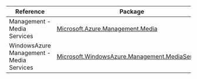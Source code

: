 | Reference | Package | Source |
|---|---|---|
|Management - Media Services|[Microsoft.Azure.Management.Media](https://www.nuget.org/packages/Microsoft.Azure.Management.Media)|[GitHub](https://github.com/Azure/azure-sdk-for-net)|
|WindowsAzure Management - Media Services|[Microsoft.WindowsAzure.Management.MediaServices](https://www.nuget.org/packages/Microsoft.WindowsAzure.Management.MediaServices)|[GitHub](https://github.com/Azure/azure-sdk-for-net)|
